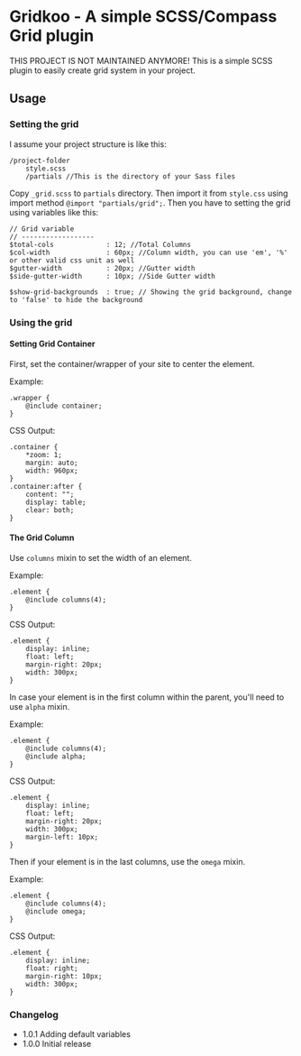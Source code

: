 # Gridkoo - A simple SCSS/Compass Grid plugin
THIS PROJECT IS NOT MAINTAINED ANYMORE! This is a simple SCSS plugin to easily create grid system in your project.

## Usage

### Setting the grid

I assume your project structure is like this:
	
	/project-folder
		style.scss
		/partials //This is the directory of your Sass files

Copy `_grid.scss` to `partials` directory. Then import it from `style.css` using import method `@import "partials/grid";`. Then you have to setting the grid using variables like this:
	
	// Grid variable
	// ------------------
	$total-cols             : 12; //Total Columns
	$col-width              : 60px; //Column width, you can use 'em', '%' or other valid css unit as well
	$gutter-width           : 20px; //Gutter width
	$side-gutter-width      : 10px; //Side Gutter width

	$show-grid-backgrounds  : true; // Showing the grid background, change to 'false' to hide the background

### Using the grid

#### Setting Grid Container
First, set the container/wrapper of your site to center the element.

Example:
	
	.wrapper {
		@include container;
	}

CSS Output:
	
	.container {
		*zoom: 1;
		margin: auto;
		width: 960px;
	}
	.container:after {
		content: "";
		display: table;
		clear: both;
	}
	
#### The Grid Column
Use `columns` mixin to set the width of an element.

Example:

	.element {
		@include columns(4);
	}

CSS Output:

	.element {
		display: inline;
		float: left;
		margin-right: 20px;
		width: 300px;
	}

In case your element is in the first column within the parent, you'll need to use `alpha` mixin.
	
Example:
	
	.element {
		@include columns(4);
		@include alpha;
	}

CSS Output:
	
	.element {
		display: inline;
		float: left;
		margin-right: 20px;
		width: 300px;
		margin-left: 10px;
	}

Then if your element is in the last columns, use the `omega` mixin.

Example:
	
	.element {
		@include columns(4);
		@include omega;
	}

CSS Output:
	
	.element {
		display: inline;
		float: right;
		margin-right: 10px;
		width: 300px;
	}

### Changelog
* 	1.0.1
	Adding default variables
* 	1.0.0
	Initial release
